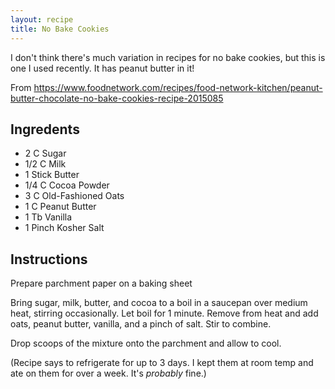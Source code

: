 ```yaml
---
layout: recipe
title: No Bake Cookies
---
```


I don't think there's much variation in recipes for no bake cookies, but this is one I used recently. It has peanut butter in it!

From https://www.foodnetwork.com/recipes/food-network-kitchen/peanut-butter-chocolate-no-bake-cookies-recipe-2015085

## Ingredents
- 2 C Sugar
- 1/2 C Milk
- 1 Stick Butter
- 1/4 C Cocoa Powder
- 3 C Old-Fashioned Oats
- 1 C Peanut Butter
- 1 Tb Vanilla
- 1 Pinch Kosher Salt

## Instructions
Prepare parchment paper on a baking sheet

Bring sugar, milk, butter, and cocoa to a boil in a saucepan over medium heat, stirring occasionally. Let boil for 1 minute. Remove from heat and add oats, peanut butter, vanilla, and a pinch of salt. Stir to combine.

Drop scoops of the mixture onto the parchment and allow to cool.

(Recipe says to refrigerate for up to 3 days. I kept them at room temp and ate on them for over a week. It's _probably_ fine.)
